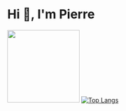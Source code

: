 <h1 align="left">Hi 👋, I'm Pierre</h1>

<img height="165em" src="https://github-readme-stats.vercel.app/api?username=Piarre&theme=tokyonight&show_icons=true&hide_border=true&count_private=true&include_all_commits=true" /> [![Top Langs](https://github-readme-stats.vercel.app/api/top-langs/?username=Piarre&langs_count=8&theme=tokyonight&hide_border=true&layout=compact)](https://github.com/anuraghazra/github-readme-stats)
